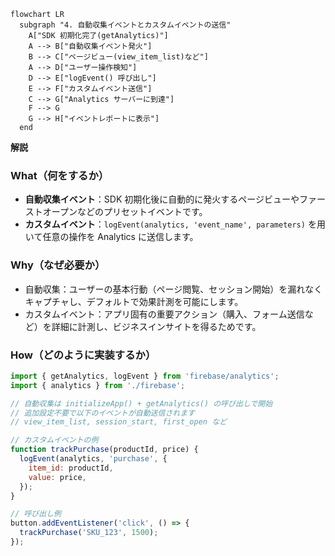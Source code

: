 ```mermaid
flowchart LR
  subgraph "4. 自動収集イベントとカスタムイベントの送信"
    A["SDK 初期化完了(getAnalytics)"]
    A --> B["自動収集イベント発火"]
    B --> C["ページビュー(view_item_list)など"]
    A --> D["ユーザー操作検知"]
    D --> E["logEvent() 呼び出し"]
    E --> F["カスタムイベント送信"]
    C --> G["Analytics サーバーに到達"]
    F --> G
    G --> H["イベントレポートに表示"]
  end
```

**解説**

### What（何をするか）

* **自動収集イベント**：SDK 初期化後に自動的に発火するページビューやファーストオープンなどのプリセットイベントです。
* **カスタムイベント**：`logEvent(analytics, 'event_name', parameters)` を用いて任意の操作を Analytics に送信します。

### Why（なぜ必要か）

* 自動収集：ユーザーの基本行動（ページ閲覧、セッション開始）を漏れなくキャプチャし、デフォルトで効果計測を可能にします。
* カスタムイベント：アプリ固有の重要アクション（購入、フォーム送信など）を詳細に計測し、ビジネスインサイトを得るためです。

### How（どのように実装するか）

```javascript
import { getAnalytics, logEvent } from 'firebase/analytics';
import { analytics } from './firebase';

// 自動収集は initializeApp() + getAnalytics() の呼び出しで開始
// 追加設定不要で以下のイベントが自動送信されます
// view_item_list, session_start, first_open など

// カスタムイベントの例
function trackPurchase(productId, price) {
  logEvent(analytics, 'purchase', {
    item_id: productId,
    value: price,
  });
}

// 呼び出し例
button.addEventListener('click', () => {
  trackPurchase('SKU_123', 1500);
});
```
